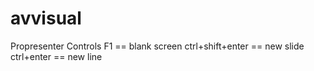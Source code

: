 # avvisual

Propresenter Controls
F1 == blank screen
ctrl+shift+enter == new slide
ctrl+enter == new line
